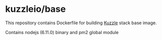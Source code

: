 # kuzzleio/base

This repository contains Dockerfile for building [Kuzzle](https://github.com/kuzzleio/kuzzle) stack base image.

Contains nodejs (6.11.0) binary and pm2 global module
